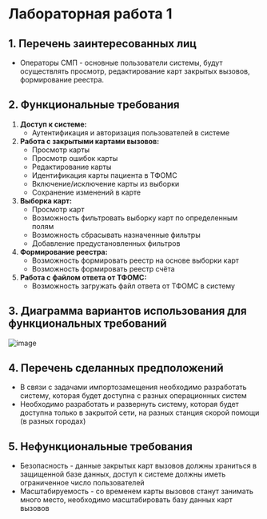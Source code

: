 # Лабораторная работа 1 

## 1. Перечень заинтересованных лиц
* Операторы СМП - основные пользователи системы, будут осуществлять просмотр, редактирование карт закрытых вызовов, формирование реестра.

## 2. Функциональные требования
1. **Доступ к системе:**
    * Аутентификация и авторизация пользователей в системе
2. **Работа с закрытыми картами вызовов:**
    * Просмотр карты
    * Просмотр ошибок карты
    * Редактирование карты
    * Идентификация карты пациента в ТФОМС
    * Включение/исключение карты из выборки
    * Сохранение изменений в карте
3. **Выборка карт:**
    * Просмотр карт 
    * Возможность фильтровать выборку карт по определенным полям
    * Возможность сбрасывать назначенные фильтры
    * Добавление предустановленных фильтров
4. **Формирование реестра:**
    * Возможность формировать реестр на основе выборки карт
    * Возможность формировать реестр счёта
5. **Работа с файлом ответа от ТФОМС:**
    * Возможность загружать файл ответа от ТФОМС в систему

## 3. Диаграмма вариантов использования для функциональных требований

![image](lab1.png)


## 4. Перечень сделанных предположений

* В связи с задачами импортозамещения необходимо разработать систему, которая будет доступна с разных операционных систем
* Необходимо разработать и развернуть систему, которая будет доступна только в закрытой сети, на разных станция скорой помощи (в разных городах)

## 5. Нефункциональные требования

* Безопасность - данные закрытых карт вызовов должны храниться в защищенной базе данных, доступ к системе должны иметь ограниченное число пользователей
* Масштабируемость - со временем карты вызовов станут занимать много место, необходимо масштабировать базу данных карт вызовов